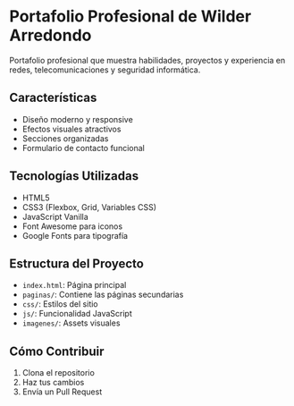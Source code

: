 # Portafolio Profesional de Wilder Arredondo

Portafolio profesional que muestra habilidades, proyectos y experiencia en redes, telecomunicaciones y seguridad informática.

## Características

- Diseño moderno y responsive
- Efectos visuales atractivos
- Secciones organizadas
- Formulario de contacto funcional

## Tecnologías Utilizadas

- HTML5
- CSS3 (Flexbox, Grid, Variables CSS)
- JavaScript Vanilla
- Font Awesome para iconos
- Google Fonts para tipografía

## Estructura del Proyecto

- `index.html`: Página principal
- `paginas/`: Contiene las páginas secundarias
- `css/`: Estilos del sitio
- `js/`: Funcionalidad JavaScript
- `imagenes/`: Assets visuales

## Cómo Contribuir

1. Clona el repositorio
2. Haz tus cambios
3. Envía un Pull Request
